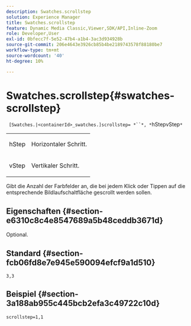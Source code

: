```yaml
---
description: Swatches.scrollstep
solution: Experience Manager
title: Swatches.scrollstep
feature: Dynamic Media Classic,Viewer,SDK/API,Inline-Zoom
role: Developer,User
exl-id: 0bfecc7f-5e52-47b4-a1b4-3ac3d934928b
source-git-commit: 206e4643e3926cb85b4be2189743578f88180be7
workflow-type: tm+mt
source-wordcount: '40'
ht-degree: 10%

---
```


# Swatches.scrollstep{#swatches-scrollstep}

` [Swatches.|<containerId>_swatches.]scrollstep= *``*, *`hStepvStep`*`

<table id="table_DC890B3CAB6847318081AC74424147B9"> 
 <tbody> 
  <tr> 
   <td> <p> <span class="codeph"> <span class="varname"> hStep</span> </span> </p> </td> 
   <td> <p>Horizontaler Schritt. </p> </td> 
  </tr> 
  <tr> 
   <td> <p> <span class="codeph"> <span class="varname"> vStep</span> </span> </p> </td> 
   <td> <p>Vertikaler Schritt. </p> </td> 
  </tr> 
 </tbody> 
</table>

Gibt die Anzahl der Farbfelder an, die bei jedem Klick oder Tippen auf die entsprechende Bildlaufschaltfläche gescrollt werden sollen.

## Eigenschaften {#section-e6310c8c4e8547689a5b48ceddb3671d}

Optional.

## Standard {#section-fcb06fd8e7e945e590094efcf9a1d510}

`3,3`

## Beispiel {#section-3a188ab955c445bcb2efa3c49722c10d}

`scrollstep=1,1`
